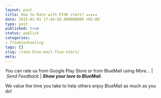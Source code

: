 ```yaml
---
layout: post
title: How to Rate with FIVE stars? ★★★★★
date: 2015-01-01 17:44:58.000000000 +02:00
type: post
published: true
status: publish
categories:
- Troubleshooting
tags: []
slug: /rate-blue-mail-five-stars/
meta:
---
```


You can rate us from Google Play Store or from BlueMail using *More...* \| *Send Feedback* \| ***Show your love to BlueMail***.

We value the time you take to help others enjoy BlueMail as much as you do!